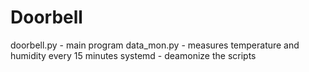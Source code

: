 # Doorbell

doorbell.py - main program
data_mon.py - measures temperature and humidity every 15 minutes
systemd     - deamonize the scripts
